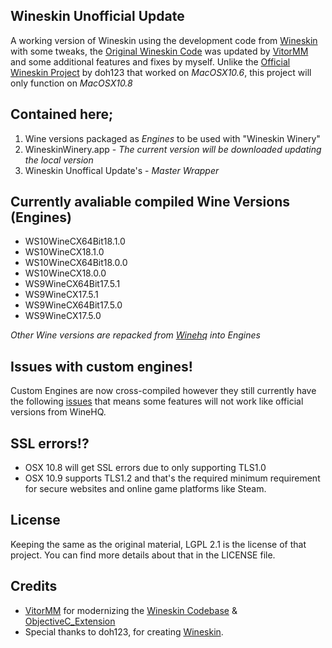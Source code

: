 ## Wineskin Unofficial Update
A working version of Wineskin using the development code from [Wineskin](https://github.com/vitor251093/wineskin) with some tweaks, the [Original Wineskin Code](https://sourceforge.net/p/wineskin/code) was updated by [VitorMM](https://github.com/vitor251093) and some additional features and fixes by myself.
Unlike the [Official Wineskin Project](http://wineskin.urgesoftware.com) by doh123 that worked on *MacOSX10.6*, this project will only function on *MacOSX10.8*

## Contained here;
1) Wine versions packaged as *Engines* to be used with "Wineskin Winery"
2) WineskinWinery.app - *The current version will be downloaded updating the local version*
3) Wineskin Unoffical Update's - *Master Wrapper*

## Currently avaliable compiled Wine Versions (Engines)
- WS10WineCX64Bit18.1.0
- WS10WineCX18.1.0
- WS10WineCX64Bit18.0.0
- WS10WineCX18.0.0
- WS9WineCX64Bit17.5.1
- WS9WineCX17.5.1
- WS9WineCX64Bit17.5.0
- WS9WineCX17.5.0

*Other Wine versions are repacked from [Winehq](https://dl.winehq.org/wine-builds/macosx/pool/) into Engines*

## Issues with custom engines!
Custom Engines are now cross-compiled however they still currently have the following [issues](https://wiki.winehq.org/Clang) that means some features will not work like official versions from WineHQ.

## SSL errors!?
- OSX 10.8 will get SSL errors due to only supporting TLS1.0
- OSX 10.9 supports TLS1.2 and that's the required minimum requirement for secure websites and online game platforms like Steam.

## License
Keeping the same as the original material, LGPL 2.1 is the license of that project. You can find more details about that in the LICENSE file.

## Credits
- [VitorMM](https://github.com/vitor251093) for modernizing the [Wineskin Codebase](https://github.com/vitor251093/wineskin) & [ObjectiveC_Extension](https://github.com/vitor251093/ObjectiveC_Extension)
- Special thanks to doh123, for creating [Wineskin](http://wineskin.urgesoftware.com).
